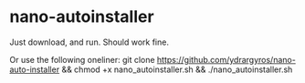 # nano-autoinstaller
Just download, and run. Should work fine.

Or use the following oneliner:
git clone https://github.com/ydrargyros/nano-auto-installer && chmod +x nano_autoinstaller.sh && ./nano_autoinstaller.sh
